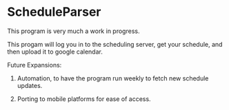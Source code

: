 # ScheduleParser

This program is very much a work in progress.

This progam will log you in to the scheduling server, get your schedule, and then upload it to google calendar.

Future Expansions:

1) Automation, to have the program run weekly to fetch new schedule updates.

2) Porting to mobile platforms for ease of access.
